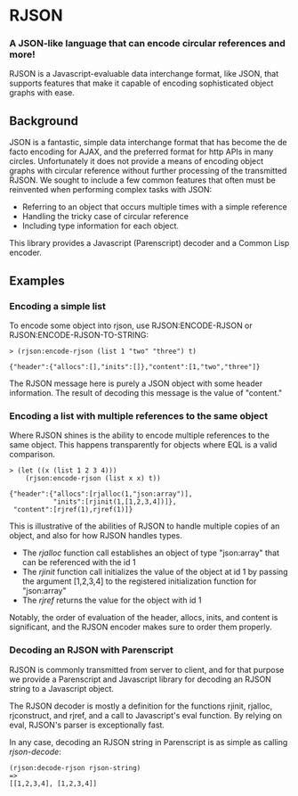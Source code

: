 # RJSON

### A JSON-like language that can encode circular references and more!


RJSON is a Javascript-evaluable data interchange format, like JSON, that supports features that make it capable of encoding sophisticated object graphs with ease.

## Background

JSON is a fantastic, simple data interchange format that has become the de facto encoding for AJAX, and the preferred format for http APIs in many circles.  Unfortunately it does not provide a means of encoding object graphs with circular reference without further processing of the transmitted RJSON.  We sought to include a few common features that often must be reinvented when performing complex tasks with JSON:

  - Referring to an object that occurs multiple times with a simple reference
  - Handling the tricky case of circular reference
  - Including type information for each object.

This library provides a Javascript (Parenscript) decoder and a Common Lisp encoder.

## Examples

### Encoding a simple list
To encode some object into rjson, use RJSON:ENCODE-RJSON or RJSON:ENCODE-RJSON-TO-STRING:

    > (rjson:encode-rjson (list 1 "two" "three") t)
    
    {"header":{"allocs":[],"inits":[]},"content":[1,"two","three"]}

The RJSON message here is purely a JSON object with some header information.  The result of decoding this message is the value of "content."

### Encoding a list with multiple references to the same object
Where RJSON shines is the ability to encode multiple references to the same object.  This happens transparently for objects where EQL is a valid comparison.

    > (let ((x (list 1 2 3 4)))                                                                                                                                                                                                             
        (rjson:encode-rjson (list x x) t))
    
    {"header":{"allocs":[rjalloc(1,"json:array")],
               "inits":[rjinit(1,[1,2,3,4])]},
     "content":[rjref(1),rjref(1)]}

This is illustrative of the abilities of RJSON to handle multiple copies of an object, and also for how RJSON handles types.

-  The *rjalloc* function call establishes an object of type "json:array" that can be referenced with the id 1
-  The *rjinit* function call initializes the value of the object at id 1 by passing the argument [1,2,3,4] to the registered initialization function for "json:array"
-  The *rjref* returns the value for the object with id 1

Notably, the order of evaluation of the header, allocs, inits, and content is significant, and the RJSON encoder makes sure to order them properly.

### Decoding an RJSON with Parenscript

RJSON is commonly transmitted from server to client, and for that purpose we provide a Parenscript and Javascript library for decoding an RJSON string to a Javascript object.

The RJSON decoder is mostly a definition for the functions rjinit, rjalloc, rjconstruct, and rjref, and a call to Javascript's eval function.  By relying on eval, RJSON's parser is exceptionally fast.

In any case, decoding an RJSON string in Parenscript is as simple as calling *rjson-decode*:

    (rjson:decode-rjson rjson-string)
    =>
    [[1,2,3,4], [1,2,3,4]]

